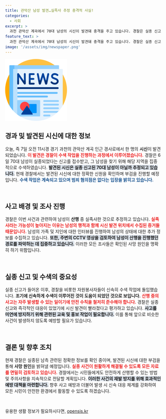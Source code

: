 ```yaml
---
title: 관악산 남성 발견…실족사 추정 충격적 사실!
categories:
  - 사회
excerpt: >
  과천 관악산 계곡에서 70대 남성의 시신이 발견돼 충격을 주고 있습니다. 경찰은 실종 신고를 받고 수색 중 발견된 시신이 실족사 가능성이 높다고 전하며, 정확한 경위를 조사 중입니다.
feature_text: >
  과천 관악산 계곡에서 70대 남성의 시신이 발견돼 충격을 주고 있습니다. 경찰은 실종 신고를 받고 수색 중 발견된 시신이 실족사 가능성이 높다고 전하며, 정확한 경위를 조사 중입니다.
image: '/assets/img/newspaper.png'
---
```


<p><img src="/assets/img/newspaper.png" alt="kimp 속보" /></p>

<h2 data-ke-size="size26">경과 및 발견된 시신에 대한 정보</h2>

<p data-ke-size="size16">오늘, 즉 7일 오전 11시경 경기 과천의 관악산 계곡 인근 경사로에서 한 명의 <b>시신</b>이 발견되었습니다. <b><span style="color: #ee2323;">이 발견은 경찰이 수색 작업을 진행하는 과정에서 이루어졌습니다.</span></b> 경찰은 6일 70대 남성이 실종되었다는 신고를 접수받고, 그 남성을 찾기 위해 해당 지역을 집중적으로 수색하였습니다. <b><span style="background-color: #21538527;">발견된 시신은 실종 신고된 70대 남성이 아닐까 추정되고 있습니다.</span></b> 현재 경찰에서는 발견된 시신에 대한 정확한 신원을 확인하며 부검을 진행할 예정입니다. <b><span style="color: #1a5490;">수색 작업은 계속되고 있으며 범죄 혐의점은 없다는 입장을 밝히고 있습니다.</span></b> </p>

<p data-ke-size="size16">&nbsp;</p>

<h2 data-ke-size="size26">사고 배경 및 조사 진행</h2>

<p data-ke-size="size16">경찰은 이번 사건과 관련하여 남성이 <b>산행</b> 중 실족사한 것으로 추정하고 있습니다. <b><span style="color: #ee2323;">실족사라는 가능성이 높아지는 이유는 남성의 행적과 함께 시신 발견 위치에서 수집된 증거들 때문입니다.</span></b> 남성의 가족 및 지인에 대한 인터뷰를 진행하여 남성의 상태에 대한 추가 정보를 수집하고 있습니다. <b><span style="background-color: #21538527;">또한, 주변의 CCTV 영상을 검토하여 남성이 산행을 진행했던 경로를 파악하는 데 집중하고 있습니다.</span></b> 이러한 모든 조사들은 확인된 사망 원인을 명확히 하기 위함입니다.</p>

<p data-ke-size="size16">&nbsp;</p>

<h2 data-ke-size="size26">실종 신고 및 수색의 중요성</h2>

<p data-ke-size="size16">실종 신고가 들어온 이후, 경찰을 비롯한 자원봉사자들이 신속히 수색 작업에 돌입했습니다. <b>조기에 신속하게 수색이 이루어진 것이 도움이 되었던 것으로 보입니다.</b> <b><span style="color: #ee2323;">산행 중의 사고는 자주 발생할 수 있는 일이기에 안전 수칙을 철저히 준수해야 합니다.</span></b> 경찰은 실종 신고와 즉각적인 대응이 있었기에 시신 발견이 빨라졌다고 평가하고 있습니다. <b><span style="background-color: #21538527;">사고를 미연에 방지하기 위해 관련된 교육 및 홍보 작업이 필요합니다.</span></b> 이를 통해 앞으로 비슷한 사건이 발생하지 않도록 예방할 필요가 있습니다.</p>

<p data-ke-size="size16">&nbsp;</p>

<h2 data-ke-size="size26">결론 및 향후 조치</h2>

<p data-ke-size="size16">현재 경찰은 실종된 남측 관련된 정확한 정보를 확인 중이며, 발견된 시신에 대한 부검을 통해 <b>사망 원인</b>을 밝혀낼 예정입니다. <b><span style="color: #ee2323;">실종 사건이 원활하게 해결될 수 있도록 모든 자료를 면밀히 검토하고 있습니다.</span></b> 경찰에서는 시민들에게도 안전하게 산행할 수 있는 방법 및 주의사항을 지속적으로 전달할 계획입니다. <b><span style="background-color: #21538527;">이러한 사건의 재발 방지를 위해 효과적인 예방 대책을 마련합니다.</span></b> 향후 사고 예방과 더불어 발생 시 신속 대응 체계를 강화하여 모든 시민이 안전한 환경에서 활동할 수 있도록 하겠습니다.</p>

<p data-ke-size="size16">&nbsp;</p>
유용한 생활 정보가 필요하시다면, <a href="https://opensis.kr" rel="dofollow">opensis.kr</a>


